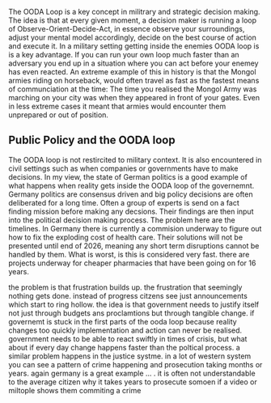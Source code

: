 The OODA Loop is a key concept in militrary and strategic decision making. The idea is that at every given moment, a decision maker is running a loop of Observe-Orient-Decide-Act, in essence observe your surroundings, adjust your mental model accordingly, decide on the best course of action and execute it. In a military setting getting inside the enemies OODA loop is is a key advantage. If you can run your own loop much faster than an adversary you end up in a situation where you can act before your enemey has even reacted.
An extreme example of this in history is that the Mongol armies riding on horseback, would often travel as fast as the fastest means of communciation at the time: The time you realised the Mongol Army was marching on your city was when they appeared in front of your gates. Even in less extreme cases it meant that armies would encounter them unprepared or out of position.

## Public Policy and the OODA loop

The OODA loop is not restircited to military context. It is also encountered in civil settings such as when companies or governments have to make decisions. In my view, the state of German politics is a good example of what happens when reality gets inside the OODA loop of the governemnt. Germany politics are consensus driven and big policy decisions are often deliberated for a long time. Often a group of experts is send on a fact finding mission before making any decsions. Their findings are then input into the political decision making process.
The problem here are the timelines. In Germany there is currently a commision underway to figure out how to fix the exploding cost of health care. Their solutions will not be presented until end of 2026, meaning any short term disruptions cannot be handled by them. What is worst, is this is considered very fast. there are projects underway for cheaper pharmacies that have been going on for 16 years.

the problem is that frustration builds up. the frustration that seemingly nothing gets done. instead of progress citzens see just announcements which start to ring hollow. the idea is that government needs to justify itself not just through budgets ans proclamtions but through tangible change.
if governemt is stuck in the first parts of the ooda loop because reality changes too quickly implementation and action can never be realised.
government needs to be able to react swiftly in times of crisis, but what about if every day change happens faster than the poltical process.
a similar problem happens in the justice systme. in a lot of western system you can see a pattern of crime happening and prosecution taking months or years. again germany is a great example ... . 
it is often not understandable to the average citizen why it takes years to prosecute somoen if a video or miltople shows them commiting a crime 
